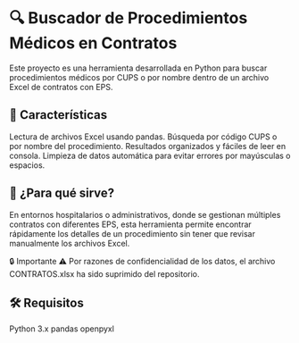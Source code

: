 # 🔍 Buscador de Procedimientos Médicos en Contratos
Este proyecto es una herramienta desarrollada en Python para buscar procedimientos médicos por CUPS o por nombre dentro de un archivo Excel de contratos con EPS.

## 📌 Características
Lectura de archivos Excel usando pandas.
Búsqueda por código CUPS o por nombre del procedimiento.
Resultados organizados y fáciles de leer en consola.
Limpieza de datos automática para evitar errores por mayúsculas o espacios.

## 🎯 ¿Para qué sirve?
En entornos hospitalarios o administrativos, donde se gestionan múltiples contratos con diferentes EPS, esta herramienta permite encontrar rápidamente los detalles de un procedimiento sin tener que revisar manualmente los archivos Excel.

🔒 Importante
⚠️ Por razones de confidencialidad de los datos, el archivo CONTRATOS.xlsx ha sido suprimido del repositorio.

## 🛠 Requisitos
Python 3.x
pandas
openpyxl


